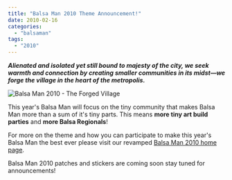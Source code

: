 ```yaml
---
title: "Balsa Man 2010 Theme Announcement!"
date: 2010-02-16
categories: 
  - "balsaman"
tags: 
  - "2010"
---
```


_**Alienated and isolated yet still bound to majesty of the city, we seek warmth and connection by creating smaller communities in its midst—we forge the village in the heart of the metropolis.**_

![](/images/logo2010.png "Balsa Man 2010 - The Forged Village")

This year's Balsa Man will focus on the tiny community that makes Balsa Man more than a sum of it's tiny parts. This means **more tiny art build parties** and **more Balsa Regionals**!

For more on the theme and how you can participate to make this year's Balsa Man the best ever please visit our revamped [Balsa Man 2010 home page](https://balsaman.org/).

Balsa Man 2010 patches and stickers are coming soon stay tuned for announcements!
